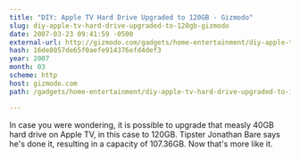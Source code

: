 ```yaml
---
title: "DIY: Apple TV Hard Drive Upgraded to 120GB - Gizmodo"
slug: diy-apple-tv-hard-drive-upgraded-to-120gb-gizmodo
date: 2007-03-23 09:41:59 -0500
external-url: http://gizmodo.com/gadgets/home-entertainment/diy-apple-tv-hard-drive-upgraded-to-120gb-246567.php
hash: 16de8057de65f0aefe914376efd4def3
year: 2007
month: 03
scheme: http
host: gizmodo.com
path: /gadgets/home-entertainment/diy-apple-tv-hard-drive-upgraded-to-120gb-246567.php

---
```


In case you were wondering, it is possible to upgrade that measly 40GB hard drive on Apple TV, in this case to 120GB. Tipster Jonathan Bare says he's done it, resulting in a capacity of 107.36GB. Now that's more like it.
